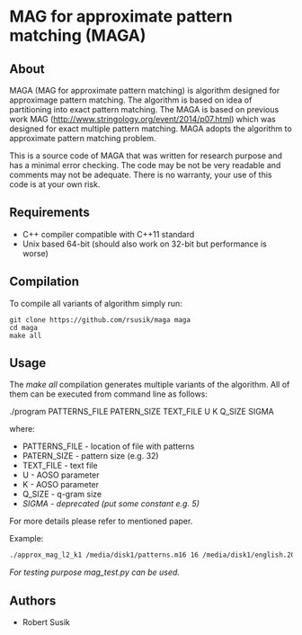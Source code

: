 # MAG for approximate pattern matching (MAGA)

## About
MAGA (MAG for approximate pattern matching) is algorithm designed for approximage pattern matching. The algorithm is based on idea of partitioning into exact pattern matching. The MAGA is based on previous work MAG (http://www.stringology.org/event/2014/p07.html) which was designed for exact multiple pattern matching. MAGA adopts the algorithm to approximate pattern matching problem.

This is a source code of MAGA that was written for research purpose and has a minimal error checking. The code may be not be very readable and comments may not be adequate. There is no warranty, your use of this code is at your own risk.

## Requirements

* C++ compiler compatible with C++11 standard
* Unix based 64-bit (should also work on 32-bit but performance is worse)

## Compilation

To compile all variants of algorithm simply run:

```shell
git clone https://github.com/rsusik/maga maga
cd maga
make all
```

## Usage

The *make all* compilation generates multiple variants of the algorithm. All of them can be executed from command line as follows:

./program PATTERNS_FILE PATERN_SIZE TEXT_FILE U K Q_SIZE SIGMA

where:

* PATTERNS_FILE - location of file with patterns
* PATERN_SIZE - pattern size (e.g. 32)
* TEXT_FILE - text file
* U - AOSO parameter
* K - AOSO parameter
* Q_SIZE - q-gram size
* *SIGMA - deprecated (put some constant e.g. 5)*

For more details please refer to mentioned paper.

Example:
```bash
./approx_mag_l2_k1 /media/disk1/patterns.m16 16 /media/disk1/english.200MB 4 2 6 5
```

*For testing purpose mag_test.py can be used.*

## Authors
* Robert Susik

